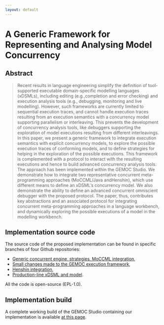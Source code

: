 ```yaml
---
layout: default
---
```


# A Generic Framework for Representing and Analysing Model Concurrency

## Abstract

> Recent results in language engineering simplify the definition of tool-supported executable domain-specific modelling languages (xDSMLs), including editing (e.g.,completion and error checking) and execution analysis tools (e.g., debugging, monitoring and live modelling). However, such frameworks are currently limited to sequential execution traces, and cannot handle execution traces resulting from an execution semantics with a concurrency model supporting parallelism or interleaving. This prevents the development of concurrency analysis tools, like debuggers supporting the exploration of model executions resulting from different interleavings. In this paper, we present a generic framework to integrate execution semantics with explicit concurrency models, to explore the possible execution traces of conforming models, and to define strategies for helping in the exploration of the possible executions. This framework is complemented with a protocol to interact with the resulting executions and hence to build advanced concurrency analysis tools. The approach has been implemented within the GEMOC Studio. We demonstrate how to integrate two representative concurrent meta-programming approaches (MoCCML/Java andHenshin), which use different means to define an xDSML’s concurrency model. We also demonstrate the ability to define an advanced concurrent omniscient debugger with the proposed protocol. The paper, thus, contributes key abstractions and an associated protocol for integrating concurrent meta-programming approaches in a language workbench, and dynamically exploring the possible executions of a model in the modelling workbench.

## Implementation source code

The source code of the proposed implementation can be found in specific branches of four Github repositories: 
- [Generic concurrent engine, strategies, MoCCML integration](https://github.com/eclipse/gemoc-studio-execution-moccml/tree/concurrency-analysis), 
- [Small changes made to the GEMOC execution framework](https://github.com/eclipse/gemoc-studio-modeldebugging/tree/concurrency-analysis), 
- [Henshin integration](https://github.com/szschaler/henshin_xdsmls/tree/feature/generic_strategies), 
- [Production-line xDSML and model](https://github.com/szschaler/pls_language).

All the code is open-source (EPL-1.0).

## Implementation build

A complete working build of the GEMOC Studio containing our implementation is available [at this page](https://ci.eclipse.org/gemoc/job/gemoc-studio-integration/job/concurrency-analysis/lastSuccessfulBuild/artifact/gemoc-studio/gemoc_studio/releng/org.eclipse.gemoc.gemoc_studio.updatesite/target/products/).